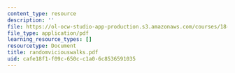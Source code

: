 ```yaml
---
content_type: resource
description: ''
file: https://ol-ocw-studio-app-production.s3.amazonaws.com/courses/18-996-random-matrix-theory-and-its-applications-spring-2004/cafe18f1f09c650cc1a06c8536591035_randomviciouswalks.pdf
file_type: application/pdf
learning_resource_types: []
resourcetype: Document
title: randomviciouswalks.pdf
uid: cafe18f1-f09c-650c-c1a0-6c8536591035
---
```

